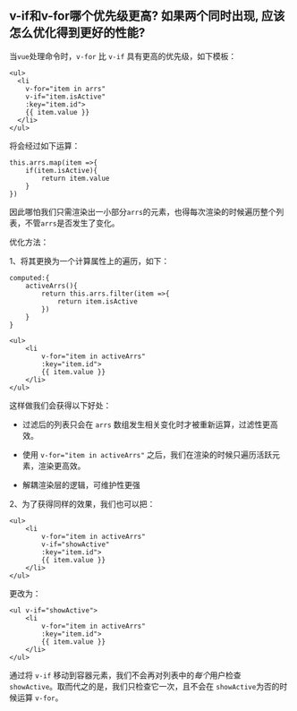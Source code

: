 ## v-if和v-for哪个优先级更高? 如果两个同时出现, 应该怎么优化得到更好的性能?

当`vue`处理命令时，`v-for` 比 `v-if` 具有更高的优先级，如下模板：

```
<ul>
  <li
    v-for="item in arrs"
    v-if="item.isActive"
    :key="item.id">
    {{ item.value }}
  </li>
</ul>
```

将会经过如下运算：

```
this.arrs.map(item =>{
	if(item.isActive){
		return item.value
	}
})
```

因此哪怕我们只需渲染出一小部分`arrs`的元素，也得每次渲染的时候遍历整个列表，不管`arrs`是否发生了变化。



优化方法：

1、将其更换为一个计算属性上的遍历，如下：

```
computed:{
	activeArrs(){
		return this.arrs.filter(item =>{
			return item.isActive
		})
	}
}
```

```
<ul>
	<li
		v-for="item in activeArrs"
		:key="item.id">
		{{ item.value }}
    </li>
</ul>
```

这样做我们会获得以下好处：

- 过滤后的列表只会在 `arrs` 数组发生相关变化时才被重新运算，过滤性更高效。

- 使用 `v-for="item in activeArrs"` 之后，我们在渲染的时候只遍历活跃元素，渲染更高效。

- 解耦渲染层的逻辑，可维护性更强

  

 2、为了获得同样的效果，我们也可以把： 

```
<ul>
	<li
		v-for="item in activeArrs"
		v-if="showActive"
		:key="item.id">
		{{ item.value }}
    </li>
</ul>
```

更改为：

```
<ul v-if="showActive">
	<li
		v-for="item in activeArrs"
		:key="item.id">
		{{ item.value }}
    </li>
</ul>
```

 通过将 `v-if` 移动到容器元素，我们不会再对列表中的*每个*用户检查 `showActive`。取而代之的是，我们只检查它一次，且不会在 `showActive`为否的时候运算 `v-for`。 
